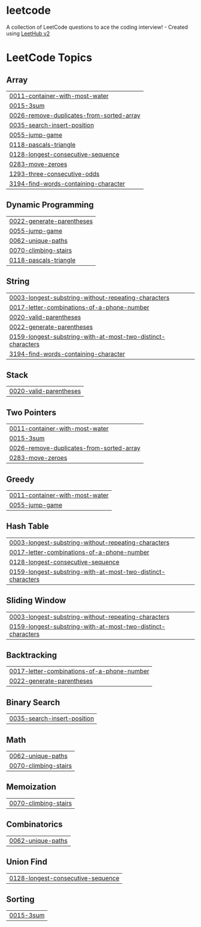 # leetcode
A collection of LeetCode questions to ace the coding interview! - Created using [LeetHub v2](https://github.com/arunbhardwaj/LeetHub-2.0)

<!---LeetCode Topics Start-->
# LeetCode Topics
## Array
|  |
| ------- |
| [0011-container-with-most-water](https://github.com/9keyyyy/leetcode/tree/master/0011-container-with-most-water) |
| [0015-3sum](https://github.com/9keyyyy/leetcode/tree/master/0015-3sum) |
| [0026-remove-duplicates-from-sorted-array](https://github.com/9keyyyy/leetcode/tree/master/0026-remove-duplicates-from-sorted-array) |
| [0035-search-insert-position](https://github.com/9keyyyy/leetcode/tree/master/0035-search-insert-position) |
| [0055-jump-game](https://github.com/9keyyyy/leetcode/tree/master/0055-jump-game) |
| [0118-pascals-triangle](https://github.com/9keyyyy/leetcode/tree/master/0118-pascals-triangle) |
| [0128-longest-consecutive-sequence](https://github.com/9keyyyy/leetcode/tree/master/0128-longest-consecutive-sequence) |
| [0283-move-zeroes](https://github.com/9keyyyy/leetcode/tree/master/0283-move-zeroes) |
| [1293-three-consecutive-odds](https://github.com/9keyyyy/leetcode/tree/master/1293-three-consecutive-odds) |
| [3194-find-words-containing-character](https://github.com/9keyyyy/leetcode/tree/master/3194-find-words-containing-character) |
## Dynamic Programming
|  |
| ------- |
| [0022-generate-parentheses](https://github.com/9keyyyy/leetcode/tree/master/0022-generate-parentheses) |
| [0055-jump-game](https://github.com/9keyyyy/leetcode/tree/master/0055-jump-game) |
| [0062-unique-paths](https://github.com/9keyyyy/leetcode/tree/master/0062-unique-paths) |
| [0070-climbing-stairs](https://github.com/9keyyyy/leetcode/tree/master/0070-climbing-stairs) |
| [0118-pascals-triangle](https://github.com/9keyyyy/leetcode/tree/master/0118-pascals-triangle) |
## String
|  |
| ------- |
| [0003-longest-substring-without-repeating-characters](https://github.com/9keyyyy/leetcode/tree/master/0003-longest-substring-without-repeating-characters) |
| [0017-letter-combinations-of-a-phone-number](https://github.com/9keyyyy/leetcode/tree/master/0017-letter-combinations-of-a-phone-number) |
| [0020-valid-parentheses](https://github.com/9keyyyy/leetcode/tree/master/0020-valid-parentheses) |
| [0022-generate-parentheses](https://github.com/9keyyyy/leetcode/tree/master/0022-generate-parentheses) |
| [0159-longest-substring-with-at-most-two-distinct-characters](https://github.com/9keyyyy/leetcode/tree/master/0159-longest-substring-with-at-most-two-distinct-characters) |
| [3194-find-words-containing-character](https://github.com/9keyyyy/leetcode/tree/master/3194-find-words-containing-character) |
## Stack
|  |
| ------- |
| [0020-valid-parentheses](https://github.com/9keyyyy/leetcode/tree/master/0020-valid-parentheses) |
## Two Pointers
|  |
| ------- |
| [0011-container-with-most-water](https://github.com/9keyyyy/leetcode/tree/master/0011-container-with-most-water) |
| [0015-3sum](https://github.com/9keyyyy/leetcode/tree/master/0015-3sum) |
| [0026-remove-duplicates-from-sorted-array](https://github.com/9keyyyy/leetcode/tree/master/0026-remove-duplicates-from-sorted-array) |
| [0283-move-zeroes](https://github.com/9keyyyy/leetcode/tree/master/0283-move-zeroes) |
## Greedy
|  |
| ------- |
| [0011-container-with-most-water](https://github.com/9keyyyy/leetcode/tree/master/0011-container-with-most-water) |
| [0055-jump-game](https://github.com/9keyyyy/leetcode/tree/master/0055-jump-game) |
## Hash Table
|  |
| ------- |
| [0003-longest-substring-without-repeating-characters](https://github.com/9keyyyy/leetcode/tree/master/0003-longest-substring-without-repeating-characters) |
| [0017-letter-combinations-of-a-phone-number](https://github.com/9keyyyy/leetcode/tree/master/0017-letter-combinations-of-a-phone-number) |
| [0128-longest-consecutive-sequence](https://github.com/9keyyyy/leetcode/tree/master/0128-longest-consecutive-sequence) |
| [0159-longest-substring-with-at-most-two-distinct-characters](https://github.com/9keyyyy/leetcode/tree/master/0159-longest-substring-with-at-most-two-distinct-characters) |
## Sliding Window
|  |
| ------- |
| [0003-longest-substring-without-repeating-characters](https://github.com/9keyyyy/leetcode/tree/master/0003-longest-substring-without-repeating-characters) |
| [0159-longest-substring-with-at-most-two-distinct-characters](https://github.com/9keyyyy/leetcode/tree/master/0159-longest-substring-with-at-most-two-distinct-characters) |
## Backtracking
|  |
| ------- |
| [0017-letter-combinations-of-a-phone-number](https://github.com/9keyyyy/leetcode/tree/master/0017-letter-combinations-of-a-phone-number) |
| [0022-generate-parentheses](https://github.com/9keyyyy/leetcode/tree/master/0022-generate-parentheses) |
## Binary Search
|  |
| ------- |
| [0035-search-insert-position](https://github.com/9keyyyy/leetcode/tree/master/0035-search-insert-position) |
## Math
|  |
| ------- |
| [0062-unique-paths](https://github.com/9keyyyy/leetcode/tree/master/0062-unique-paths) |
| [0070-climbing-stairs](https://github.com/9keyyyy/leetcode/tree/master/0070-climbing-stairs) |
## Memoization
|  |
| ------- |
| [0070-climbing-stairs](https://github.com/9keyyyy/leetcode/tree/master/0070-climbing-stairs) |
## Combinatorics
|  |
| ------- |
| [0062-unique-paths](https://github.com/9keyyyy/leetcode/tree/master/0062-unique-paths) |
## Union Find
|  |
| ------- |
| [0128-longest-consecutive-sequence](https://github.com/9keyyyy/leetcode/tree/master/0128-longest-consecutive-sequence) |
## Sorting
|  |
| ------- |
| [0015-3sum](https://github.com/9keyyyy/leetcode/tree/master/0015-3sum) |
<!---LeetCode Topics End-->